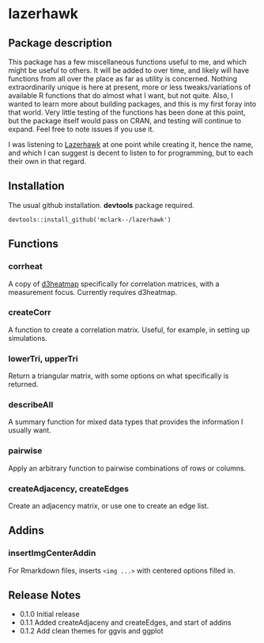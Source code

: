 # lazerhawk

## Package description
This package has a few miscellaneous functions useful to me, and which might be useful to others. It will be added to over time, and likely will have functions from all over the place as far as utility is concerned.  Nothing extraordinarily unique is here at present, more or less tweaks/variations of available R functions that do almost what I want, but not quite.  Also, I wanted to learn more about building packages, and this is my first foray into that world.  Very little testing of the functions has been done at this point, but the package itself would pass on CRAN, and testing will continue to expand.  Feel free to note issues if you use it.

I was listening to [Lazerhawk](http://lazerhawk.bandcamp.com/album/redline) at one point while creating it, hence the name, and which I can suggest is decent to listen to for programming, but to each their own in that regard.

## Installation
The usual github installation. **devtools** package required.

```{r}
devtools::install_github('mclark--/lazerhawk')
```

## Functions
### corrheat
A copy of [d3heatmap](https://github.com/rstudio/d3heatmap) specifically for correlation matrices, with a measurement focus.  Currently requires d3heatmap.

### createCorr
A function to create a correlation matrix. Useful, for example, in setting up simulations.

### lowerTri, upperTri
Return a triangular matrix, with some options on what specifically is returned.

### describeAll
A summary function for mixed data types that provides the information I usually want.

### pairwise
Apply an arbitrary function to pairwise combinations of rows or columns.

### createAdjacency, createEdges
Create an adjacency matrix, or use one to create an edge list.

## Addins
### insertImgCenterAddin 
For Rmarkdown files, inserts `<img ...>` with centered options filled in.

## Release Notes
- 0.1.0 Initial release
- 0.1.1 Added createAdjaceny and createEdges, and start of addins
- 0.1.2 Add clean themes for ggvis and ggplot

